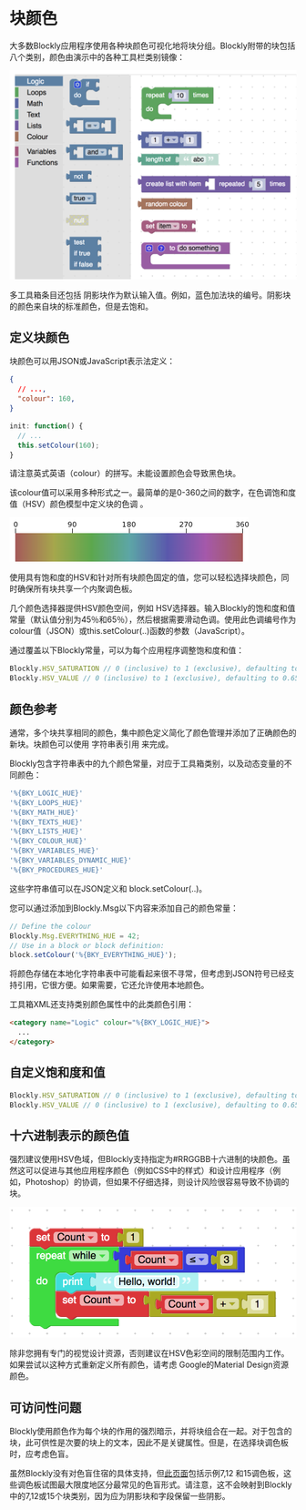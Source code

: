 # 块颜色

大多数Blockly应用程序使用各种块颜色可视化地将块分组。Blockly附带的块包括八个类别，颜色由演示中的各种工具栏类别镜像：

![](standard-block-colors.png)

多工具箱条目还包括 阴影块作为默认输入值。例如，蓝色加法块的编号。阴影块的颜色来自块的标准颜色，但是去饱和。

## 定义块颜色

块颜色可以用JSON或JavaScript表示法定义：

```json
{
  // ...,
  "colour": 160,
}
```
```js
init: function() {
  // ...
  this.setColour(160);
}
```

请注意英式英语（colour）的拼写。未能设置颜色会导致黑色块。

该colour值可以采用多种形式之一。最简单的是0-360之间的数字，在色调饱和度值（HSV）颜色模型中定义块的色调 。

![](hsv.png)

使用具有饱和度的HSV和针对所有块颜色固定的值，您可以轻松选择块颜色，同时确保所有块共享一个内聚调色板。

几个颜色选择器提供HSV颜色空间，例如 HSV选择器。输入Blockly的饱和度和值常量（默认值分别为45％和65％），然后根据需要滑动色调。使用此色调编号作为 colour值（JSON）或this.setColour(..)函数的参数（JavaScript）。

通过覆盖以下Blockly常量，可以为每个应用程序调整饱和度和值：

```js
Blockly.HSV_SATURATION // 0 (inclusive) to 1 (exclusive), defaulting to 0.45
Blockly.HSV_VALUE // 0 (inclusive) to 1 (exclusive), defaulting to 0.65
```

## 颜色参考

通常，多个块共享相同的颜色，集中颜色定义简化了颜色管理并添加了正确颜色的新块。块颜色可以使用 字符串表引用 来完成。

Blockly包含字符串表中的九个颜色常量，对应于工具箱类别，以及动态变量的不同颜色：

```js
'%{BKY_LOGIC_HUE}'
'%{BKY_LOOPS_HUE}'
'%{BKY_MATH_HUE}'
'%{BKY_TEXTS_HUE}'
'%{BKY_LISTS_HUE}'
'%{BKY_COLOUR_HUE}'
'%{BKY_VARIABLES_HUE}'
'%{BKY_VARIABLES_DYNAMIC_HUE}'
'%{BKY_PROCEDURES_HUE}'
```

这些字符串值可以在JSON定义和 block.setColour(..)。

您可以通过添加到Blockly.Msg以下内容来添加自己的颜色常量：

```js
// Define the colour
Blockly.Msg.EVERYTHING_HUE = 42;
// Use in a block or block definition:
block.setColour('%{BKY_EVERYTHING_HUE}');
```

将颜色存储在本地化字符串表中可能看起来很不寻常，但考虑到JSON符号已经支持引用，它很方便。如果需要，它还允许使用本地颜色。

工具箱XML还支持类别颜色属性中的此类颜色引用：

```html
<category name="Logic" colour="%{BKY_LOGIC_HUE}">
  ...
</category>
```

## 自定义饱和度和值

```js
Blockly.HSV_SATURATION // 0 (inclusive) to 1 (exclusive), defaulting to 0.45
Blockly.HSV_VALUE // 0 (inclusive) to 1 (exclusive), defaulting to 0.65
```

## 十六进制表示的颜色值

强烈建议使用HSV色域，但Blockly支持指定为#RRGGBB十六进制的块颜色。虽然这可以促进与其他应用程序颜色（例如CSS中的样式）和设计应用程序（例如，Photoshop）的协调，但如果不仔细选择，则设计风险很容易导致不协调的块。

![](fruit-salad.png)

除非您拥有专门的视觉设计资源，否则建议在HSV色彩空间的限制范围内工作。如果尝试以这种方式重新定义所有颜色，请考虑 Google的Material Design资源颜色。

## 可访问性问题

Blockly使用颜色作为每个块的作用的强烈暗示，并将块组合在一起。对于包含的块，此可供性是次要的块上的文本，因此不是关键属性。但是，在选择块调色板时，应考虑色盲。

虽然Blockly没有对色盲住宿的具体支持，但[此页面](http://mkweb.bcgsc.ca/colorblind/)包括示例7,12 和15调色板，这些调色板试图最大限度地区分最常见的色盲形式。请注意，这不会映射到Blockly中的7,12或15个块类别，因为应为阴影块和字段保留一些阴影。